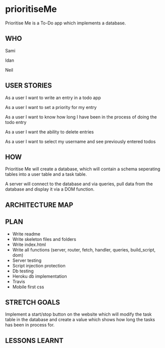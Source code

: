 # prioritiseMe
Prioritise Me is a To-Do app which implements a database.

## WHO
Sami

Idan

Neil

## USER STORIES
As a user I want to write an entry in a todo app

As a user I want to set a priority for my entry

As a user I want to know how long I have been in the process of doing the todo entry

As a user I want the ability to delete entries

As a user I want to select my username and see previously entered todos

## HOW
Prioritise Me will create a database, which will contain a schema seperating tables into a user table and a task table.

A server will connect to the database and via queries, pull data from the database and display it via a DOM function.



## ARCHITECTURE MAP

## PLAN
* Write readme
* Write skeleton files and folders
* Write index.html
* Write all functions (server, router, fetch, handler, queries, build_script, dom)
* Server testing
* Script injection protection
* Db testing
* Heroku db implementation
* Travis
* Mobile first css



## STRETCH GOALS

Implement a start/stop button on the website which will modify the task table in the database and create a value which shows how long the tasks has been in process for. 

## LESSONS LEARNT
